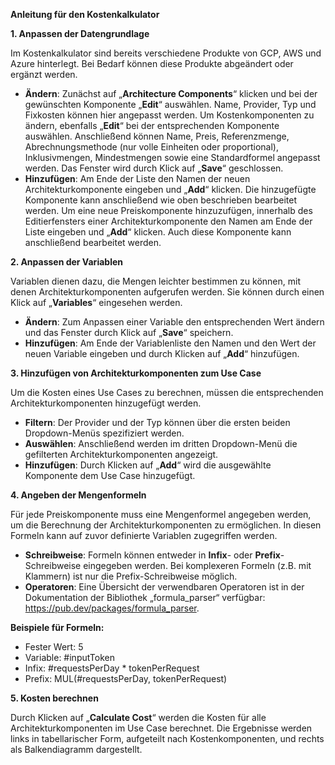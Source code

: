 **Anleitung für den Kostenkalkulator**

**1. Anpassen der Datengrundlage**

Im Kostenkalkulator sind bereits verschiedene Produkte von GCP, AWS und Azure hinterlegt. Bei Bedarf können diese Produkte abgeändert oder ergänzt werden.

- **Ändern**: Zunächst auf „**Architecture Components**“ klicken und bei der gewünschten Komponente „**Edit**“ auswählen. Name, Provider, Typ und Fixkosten können hier angepasst werden. Um Kostenkomponenten zu ändern, ebenfalls „**Edit**“ bei der entsprechenden Komponente auswählen. Anschließend können Name, Preis, Referenzmenge, Abrechnungsmethode (nur volle Einheiten oder proportional), Inklusivmengen, Mindestmengen sowie eine Standardformel angepasst werden. Das Fenster wird durch Klick auf „**Save**“ geschlossen.
- **Hinzufügen**: Am Ende der Liste den Namen der neuen Architekturkomponente eingeben und „**Add**“ klicken. Die hinzugefügte Komponente kann anschließend wie oben beschrieben bearbeitet werden. Um eine neue Preiskomponente hinzuzufügen, innerhalb des Editierfensters einer Architekturkomponente den Namen am Ende der Liste eingeben und „**Add**“ klicken. Auch diese Komponente kann anschließend bearbeitet werden.

**2. Anpassen der Variablen**

Variablen dienen dazu, die Mengen leichter bestimmen zu können, mit denen Architekturkomponenten aufgerufen werden. Sie können durch einen Klick auf „**Variables**“ eingesehen werden.

- **Ändern**: Zum Anpassen einer Variable den entsprechenden Wert ändern und das Fenster durch Klick auf „**Save**“ speichern.
- **Hinzufügen**: Am Ende der Variablenliste den Namen und den Wert der neuen Variable eingeben und durch Klicken auf „**Add**“ hinzufügen.

**3. Hinzufügen von Architekturkomponenten zum Use Case**

Um die Kosten eines Use Cases zu berechnen, müssen die entsprechenden Architekturkomponenten hinzugefügt werden.

- **Filtern**: Der Provider und der Typ können über die ersten beiden Dropdown-Menüs spezifiziert werden.
- **Auswählen**: Anschließend werden im dritten Dropdown-Menü die gefilterten Architekturkomponenten angezeigt.
- **Hinzufügen**: Durch Klicken auf „**Add**“ wird die ausgewählte Komponente dem Use Case hinzugefügt.

**4. Angeben der Mengenformeln**

Für jede Preiskomponente muss eine Mengenformel angegeben werden, um die Berechnung der Architekturkomponenten zu ermöglichen. In diesen Formeln kann auf zuvor definierte Variablen zugegriffen werden.

- **Schreibweise**: Formeln können entweder in **Infix**- oder **Prefix**-Schreibweise eingegeben werden. Bei komplexeren Formeln (z.B. mit Klammern) ist nur die Prefix-Schreibweise möglich.
- **Operatoren**: Eine Übersicht der verwendbaren Operatoren ist in der Dokumentation der Bibliothek „formula\_parser“ verfügbar: <https://pub.dev/packages/formula_parser>.

**Beispiele für Formeln:**

- Fester Wert: 5
- Variable: #inputToken
- Infix: #requestsPerDay \* tokenPerRequest
- Prefix: MUL(#requestsPerDay, tokenPerRequest)

**5. Kosten berechnen**

Durch Klicken auf „**Calculate Cost**“ werden die Kosten für alle Architekturkomponenten im Use Case berechnet. Die Ergebnisse werden links in tabellarischer Form, aufgeteilt nach Kostenkomponenten, und rechts als Balkendiagramm dargestellt.